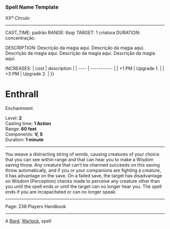 ### Spell Name Template

_XXº Círculo_

---

CAST_TIME: padrão
RANGE: 6sqr
TARGET: 1 criatura
DURATION: concentração.

DESCRIPTION:
Descrição da magia aqui. Descrição da magia aqui. Descrição da magia aqui. Descrição da magia aqui. Descrição da magia aqui.

INCREASES:
| cost | description |
| ---- | ----------- |
| +1 PM | Upgrade 1. |
| +3 PM | Upgrade 2. |
}}

# Enthrall

Enchantment

Level: **2**  
Casting time: **1 Action**  
Range: **60 feet**  
Components: **V, S**  
Duration: **1 minute**

---

You weave a distracting string of words, causing creatures of your choice that you can see within range and that can hear you to make a Wisdom saving throw. Any creature that can’t be charmed succeeds on this saving throw automatically, and if you or your companions are fighting a creature, it has advantage on the save. On a failed save, the target has disadvantage on Wisdom (Perception) checks made to perceive any creature other than you until the spell ends or until the target can no longer hear you. The spell ends if you are incapacitated or can no longer speak.

---

Page: 238 Players Handbook

---

A [Bard](https://www.dnd-spells.com/spells/class/Bard), [Warlock](https://www.dnd-spells.com/spells/class/Warlock), spell
